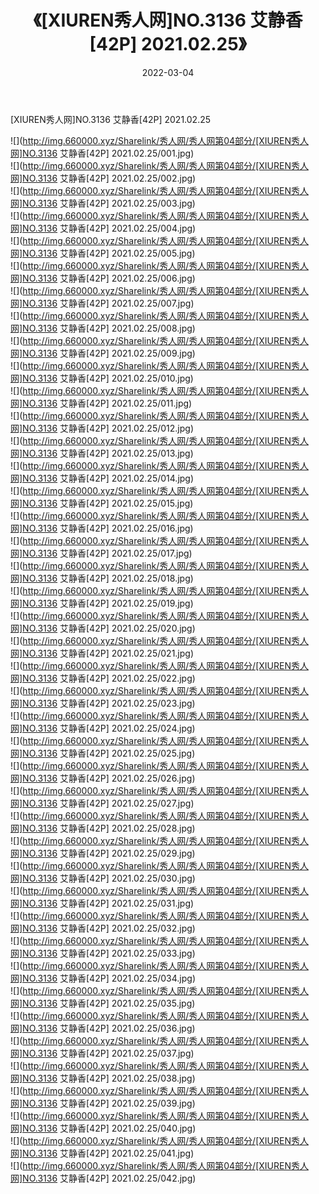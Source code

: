 ﻿---
layout: post
title:  《[XIUREN秀人网]NO.3136 艾静香[42P] 2021.02.25》
date:   2022-03-04
img: http://img.660000.xyz/Sharelink/秀人网/秀人网第04部分/[XIUREN秀人网]NO.3136 艾静香[42P] 2021.02.25/000.jpg
categories: [美女, 清纯, 唯美]
---

[XIUREN秀人网]NO.3136 艾静香[42P] 2021.02.25

 ![](http://img.660000.xyz/Sharelink/秀人网/秀人网第04部分/[XIUREN秀人网]NO.3136 艾静香[42P] 2021.02.25/001.jpg) <br>![](http://img.660000.xyz/Sharelink/秀人网/秀人网第04部分/[XIUREN秀人网]NO.3136 艾静香[42P] 2021.02.25/002.jpg) <br>![](http://img.660000.xyz/Sharelink/秀人网/秀人网第04部分/[XIUREN秀人网]NO.3136 艾静香[42P] 2021.02.25/003.jpg) <br>![](http://img.660000.xyz/Sharelink/秀人网/秀人网第04部分/[XIUREN秀人网]NO.3136 艾静香[42P] 2021.02.25/004.jpg) <br>![](http://img.660000.xyz/Sharelink/秀人网/秀人网第04部分/[XIUREN秀人网]NO.3136 艾静香[42P] 2021.02.25/005.jpg) <br>![](http://img.660000.xyz/Sharelink/秀人网/秀人网第04部分/[XIUREN秀人网]NO.3136 艾静香[42P] 2021.02.25/006.jpg) <br>![](http://img.660000.xyz/Sharelink/秀人网/秀人网第04部分/[XIUREN秀人网]NO.3136 艾静香[42P] 2021.02.25/007.jpg) <br>![](http://img.660000.xyz/Sharelink/秀人网/秀人网第04部分/[XIUREN秀人网]NO.3136 艾静香[42P] 2021.02.25/008.jpg) <br>![](http://img.660000.xyz/Sharelink/秀人网/秀人网第04部分/[XIUREN秀人网]NO.3136 艾静香[42P] 2021.02.25/009.jpg) <br>![](http://img.660000.xyz/Sharelink/秀人网/秀人网第04部分/[XIUREN秀人网]NO.3136 艾静香[42P] 2021.02.25/010.jpg) <br>![](http://img.660000.xyz/Sharelink/秀人网/秀人网第04部分/[XIUREN秀人网]NO.3136 艾静香[42P] 2021.02.25/011.jpg) <br>![](http://img.660000.xyz/Sharelink/秀人网/秀人网第04部分/[XIUREN秀人网]NO.3136 艾静香[42P] 2021.02.25/012.jpg) <br>![](http://img.660000.xyz/Sharelink/秀人网/秀人网第04部分/[XIUREN秀人网]NO.3136 艾静香[42P] 2021.02.25/013.jpg) <br>![](http://img.660000.xyz/Sharelink/秀人网/秀人网第04部分/[XIUREN秀人网]NO.3136 艾静香[42P] 2021.02.25/014.jpg) <br>![](http://img.660000.xyz/Sharelink/秀人网/秀人网第04部分/[XIUREN秀人网]NO.3136 艾静香[42P] 2021.02.25/015.jpg) <br>![](http://img.660000.xyz/Sharelink/秀人网/秀人网第04部分/[XIUREN秀人网]NO.3136 艾静香[42P] 2021.02.25/016.jpg) <br>![](http://img.660000.xyz/Sharelink/秀人网/秀人网第04部分/[XIUREN秀人网]NO.3136 艾静香[42P] 2021.02.25/017.jpg) <br>![](http://img.660000.xyz/Sharelink/秀人网/秀人网第04部分/[XIUREN秀人网]NO.3136 艾静香[42P] 2021.02.25/018.jpg) <br>![](http://img.660000.xyz/Sharelink/秀人网/秀人网第04部分/[XIUREN秀人网]NO.3136 艾静香[42P] 2021.02.25/019.jpg) <br>![](http://img.660000.xyz/Sharelink/秀人网/秀人网第04部分/[XIUREN秀人网]NO.3136 艾静香[42P] 2021.02.25/020.jpg) <br>![](http://img.660000.xyz/Sharelink/秀人网/秀人网第04部分/[XIUREN秀人网]NO.3136 艾静香[42P] 2021.02.25/021.jpg) <br>![](http://img.660000.xyz/Sharelink/秀人网/秀人网第04部分/[XIUREN秀人网]NO.3136 艾静香[42P] 2021.02.25/022.jpg) <br>![](http://img.660000.xyz/Sharelink/秀人网/秀人网第04部分/[XIUREN秀人网]NO.3136 艾静香[42P] 2021.02.25/023.jpg) <br>![](http://img.660000.xyz/Sharelink/秀人网/秀人网第04部分/[XIUREN秀人网]NO.3136 艾静香[42P] 2021.02.25/024.jpg) <br>![](http://img.660000.xyz/Sharelink/秀人网/秀人网第04部分/[XIUREN秀人网]NO.3136 艾静香[42P] 2021.02.25/025.jpg) <br>![](http://img.660000.xyz/Sharelink/秀人网/秀人网第04部分/[XIUREN秀人网]NO.3136 艾静香[42P] 2021.02.25/026.jpg) <br>![](http://img.660000.xyz/Sharelink/秀人网/秀人网第04部分/[XIUREN秀人网]NO.3136 艾静香[42P] 2021.02.25/027.jpg) <br>![](http://img.660000.xyz/Sharelink/秀人网/秀人网第04部分/[XIUREN秀人网]NO.3136 艾静香[42P] 2021.02.25/028.jpg) <br>![](http://img.660000.xyz/Sharelink/秀人网/秀人网第04部分/[XIUREN秀人网]NO.3136 艾静香[42P] 2021.02.25/029.jpg) <br>![](http://img.660000.xyz/Sharelink/秀人网/秀人网第04部分/[XIUREN秀人网]NO.3136 艾静香[42P] 2021.02.25/030.jpg) <br>![](http://img.660000.xyz/Sharelink/秀人网/秀人网第04部分/[XIUREN秀人网]NO.3136 艾静香[42P] 2021.02.25/031.jpg) <br>![](http://img.660000.xyz/Sharelink/秀人网/秀人网第04部分/[XIUREN秀人网]NO.3136 艾静香[42P] 2021.02.25/032.jpg) <br>![](http://img.660000.xyz/Sharelink/秀人网/秀人网第04部分/[XIUREN秀人网]NO.3136 艾静香[42P] 2021.02.25/033.jpg) <br>![](http://img.660000.xyz/Sharelink/秀人网/秀人网第04部分/[XIUREN秀人网]NO.3136 艾静香[42P] 2021.02.25/034.jpg) <br>![](http://img.660000.xyz/Sharelink/秀人网/秀人网第04部分/[XIUREN秀人网]NO.3136 艾静香[42P] 2021.02.25/035.jpg) <br>![](http://img.660000.xyz/Sharelink/秀人网/秀人网第04部分/[XIUREN秀人网]NO.3136 艾静香[42P] 2021.02.25/036.jpg) <br>![](http://img.660000.xyz/Sharelink/秀人网/秀人网第04部分/[XIUREN秀人网]NO.3136 艾静香[42P] 2021.02.25/037.jpg) <br>![](http://img.660000.xyz/Sharelink/秀人网/秀人网第04部分/[XIUREN秀人网]NO.3136 艾静香[42P] 2021.02.25/038.jpg) <br>![](http://img.660000.xyz/Sharelink/秀人网/秀人网第04部分/[XIUREN秀人网]NO.3136 艾静香[42P] 2021.02.25/039.jpg) <br>![](http://img.660000.xyz/Sharelink/秀人网/秀人网第04部分/[XIUREN秀人网]NO.3136 艾静香[42P] 2021.02.25/040.jpg) <br>![](http://img.660000.xyz/Sharelink/秀人网/秀人网第04部分/[XIUREN秀人网]NO.3136 艾静香[42P] 2021.02.25/041.jpg) <br>![](http://img.660000.xyz/Sharelink/秀人网/秀人网第04部分/[XIUREN秀人网]NO.3136 艾静香[42P] 2021.02.25/042.jpg) <br>